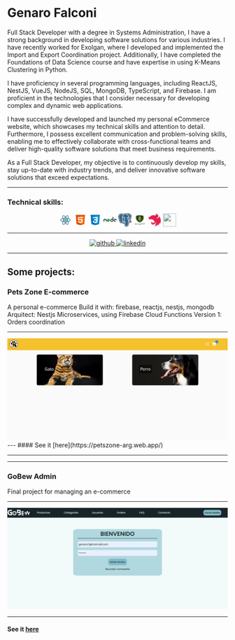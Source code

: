 ﻿# Genaro Falconi
<p> 
  Full Stack Developer with a degree in Systems Administration, I have a strong background in developing software solutions for various industries. I have recently worked for Exolgan, where I developed and implemented the Import and Export Coordination project. Additionally, I have completed the Foundations of Data Science course and have expertise in using K-Means Clustering in Python.

I have proficiency in several programming languages, including ReactJS, NestJS, VueJS, NodeJS, SQL, MongoDB, TypeScript, and Firebase. I am proficient in the technologies that I consider necessary for developing complex and dynamic web applications.

I have successfully developed and launched my personal eCommerce website, which showcases my technical skills and attention to detail. Furthermore, I possess excellent communication and problem-solving skills, enabling me to effectively collaborate with cross-functional teams and deliver high-quality software solutions that meet business requirements.

As a Full Stack Developer, my objective is to continuously develop my skills, stay up-to-date with industry trends, and deliver innovative software solutions that exceed expectations.
</p>

---

### Technical skills:  
<p align="center">
  <img src="https://github.com/inakielha/inakielha/raw/main/assets/react.svg" width="30" height="30" align="center"/>
  <img src="https://github.com/inakielha/inakielha/raw/main/assets/html.svg" width="30" height="30" align="center"/>
  <img src="https://github.com/inakielha/inakielha/raw/main/assets/css.svg" width="30" height="30" align="center"/>
  <img src="https://github.com/inakielha/inakielha/raw/main/assets/node.svg" width="30" height="30" align="center"/>
  <img src="https://github.com/inakielha/inakielha/raw/main/assets/Postgres.svg.png" width="30" height="30" align="center"/>
  <img src="https://github.com/inakielha/inakielha/raw/main/assets/mongo.png" width="30" height="30" align="center"/>
  <img src="https://raw.githubusercontent.com/guiseek/dev-logos.svg/f9b1e6f84b72be919dc70084fb287e7240cd7701/nestjs.svg" width="30" height="30" align="center"/>
  <img src="https://play.vuejs.org/logo.svg" width="30" height="30" align="center"/>
</p>  

---  

<p align="center">
    <a href="https://github.com/genafalconi">
      <img src='https://cdn.jsdelivr.net/npm/simple-icons@3.0.1/icons/github.svg' alt='github' height='40'>
    </a>
    <a href="https://www.linkedin.com/in/genaro-falconi-886bb51a3/">
      <img src='https://cdn.jsdelivr.net/npm/simple-icons@3.0.1/icons/linkedin.svg' alt='linkedin' height='40'>
    </a>
</p>

---  

## Some projects:

### Pets Zone E-commerce
A personal e-commerce
Build it with: firebase, reactjs, nestjs, mongodb
Arquitect: Nestjs Microservices, using Firebase Cloud Functions
Version 1: Orders coordination

---
<img alt="" src="https://github.com/genafalconi/pets-front/blob/main/Captura%20de%20pantalla%20(97).png" />
---
#### See it [here](https://petszone-arg.web.app/)

---  
---  

### GoBew Admin
Final project for managing an e-commerce

---  

[<img alt="" src="https://github.com/genafalconi/AdminGoBew/blob/master/preview.png" />](https://github.com/genafalconi/AdminGoBew)

---

#### See it [here](https://gobeworiginaladmin.netlify.app/login)

